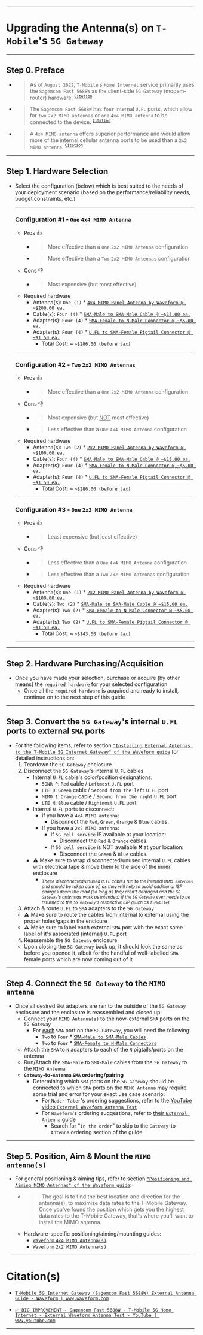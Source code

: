 
<!-- ------------------------------ -->
<!-- https://github.com/mcavallo-git/Coding/blob/main/networking/t-mobile-5g-internet-gateway_mimo-antenna-upgrade.md -->
<!-- ------------------------------ -->

***
# Upgrading the Antenna(s) on `T-Mobile`'s `5G Gateway`

<!-- ------------------------------ -->

***
## Step 0. Preface
- > As of `August 2022`, `T-Mobile`'s `Home Internet` service primarily uses the `Sagemcom Fast 5688W` as the client-side `5G Gateway` (modem-router) hardware.&nbsp;<sup>[`Citation`](https://www.rvmobileinternet.com/t-mobile-home-internet-adds-another-5g-cellular-gateway-the-sagecom-fast-5688w)</sup>
- > The `Sagemcom Fast 5688W` has `four` internal `U.FL` ports, which allow for `two` `2x2 MIMO antennas` or `one` `4x4 MIMO antenna` to be connected to the device.&nbsp;<sup>[`Citation`](https://www.waveform.com/a/b/guides/hotspots/t-mobile-5g-gateway-sagemcom)</sup>
- > A `4x4 MIMO antenna` offers superior performance and would allow more of the internal cellular antenna ports to be used than a `2x2 MIMO antenna`.&nbsp;<sup>[`Citation`](https://www.waveform.com/a/b/guides/hotspots/t-mobile-5g-gateway-sagemcom)</sup>

<!-- ------------------------------ -->

***
## Step 1. Hardware Selection
- Select the configuration (below) which is best suited to the needs of your deployment scenario (based on the performance/reliability needs, budget constraints, etc.)
  ***
  ### Configuration #1 - `One` `4x4 MIMO Antenna`
  - Pros 👍
    - > More effective than a `One` `2x2 MIMO Antenna` configuration
    - > More effective than a `Two` `2x2 MIMO Antennas` configuration
  - Cons 👎
    - > Most expensive (but most effective)
  - Required hardware
    - Antenna(s): `One (1)` * [`4x4 MIMO Panel Antenna by Waveform @ ~$200.00 ea.`](https://amazon.com/dp/B09VVV2TQQ)
    - Cable(s): `Four (4)` * [`SMA-Male to SMA-Male Cable @ ~$15.00 ea.`](https://amazon.com/s?k=SMA+Male+to+SMA+Male+Cable)
    - Adapter(s): `Four (4)` * [`SMA-Female to N-Male Connector @ ~$5.00 ea.`](https://www.amazon.com/s?k=SMA-Female+to+N-Male+Connector)
    - Adapter(s): `Four (4)` * [`U.FL to SMA-Female Pigtail Connector @ ~$1.50 ea.`](https://amazon.com/s?k=SMA-Female+to+U.FL+pigtail+connectors)
      - Total Cost: ~ `~$286.00 (before tax)`
  ***
  ### Configuration #2 - `Two` `2x2 MIMO Antennas`
  - Pros 👍
    - > More effective than a `One` `2x2 MIMO Antenna` configuration
  - Cons 👎
    - > Most expensive (but <u>NOT</u> most effective)
    - > Less effective than a `One` `4x4 MIMO Antenna` configuration
  - Required hardware
    - Antenna(s): `Two (2)` * [`2x2 MIMO Panel Antenna by Waveform @ ~$100.00 ea.`](https://amazon.com/dp/B09CLV3BHJ)
    - Cable(s): `Four (4)` * [`SMA-Male to SMA-Male Cable @ ~$15.00 ea.`](https://amazon.com/s?k=SMA+Male+to+SMA+Male+Cable)
    - Adapter(s): `Four (4)` * [`SMA-Female to N-Male Connector @ ~$5.00 ea.`](https://www.amazon.com/s?k=SMA-Female+to+N-Male+Connector)
    - Adapter(s): `Four (4)` * [`U.FL to SMA-Female Pigtail Connector @ ~$1.50 ea.`](https://amazon.com/s?k=SMA-Female+to+U.FL+pigtail+connectors)
      - Total Cost: ~ `~$286.00 (before tax)`
  ***
  ### Configuration #3 - `One` `2x2 MIMO Antenna`
  - Pros 👍
    - > Least expensive (but least effective)
  - Cons 👎
    - > Less effective than a `One` `4x4 MIMO Antenna` configuration
    - > Less effective than a `Two` `2x2 MIMO Antennas` configuration
  - Required hardware
    - Antenna(s): `One (1)` * [`2x2 MIMO Panel Antenna by Waveform @ ~$100.00 ea.`](https://amazon.com/dp/B09CLV3BHJ)
    - Cable(s): `Two (2)` * [`SMA-Male to SMA-Male Cable @ ~$15.00 ea.`](https://amazon.com/s?k=SMA+Male+to+SMA+Male+Cable)
    - Adapter(s): `Two (2)` * [`SMA-Female to N-Male Connector @ ~$5.00 ea.`](https://www.amazon.com/s?k=SMA-Female+to+N-Male+Connector)
    - Adapter(s): `Two (2)` * [`U.FL to SMA-Female Pigtail Connector @ ~$1.50 ea.`](https://amazon.com/s?k=SMA-Female+to+U.FL+pigtail+connectors)
      - Total Cost: ~ `~$143.00 (before tax)`
  ***

<!-- ------------------------------ -->

***
## Step 2. Hardware Purchasing/Acquisition
- Once you have made your selection, purchase or acquire (by other means) the `required hardware` for your selected configuration
  - Once all the `required hardware` is acquired and ready to install, continue on to the next step of this guide

<!-- ------------------------------ -->

***
## Step 3. Convert the `5G Gateway`'s internal `U.FL` ports to external `SMA` ports
- For the following items, refer to section [`"Installing External Antennas to the T-Mobile 5G Internet Gateway" of the Waveform guide`](https://www.waveform.com/a/b/guides/hotspots/t-mobile-5g-gateway-sagemcom#installing-external-antennas-to-the-t-mobile-5g-internet-gateway) for detailed instructions on:
  1. Teardown the `5G Gateway` enclosure
  2. Disconnect the `5G Gateway`'s internal `U.FL` cables
      - Internal `U.FL` cable's color/position designations:
        - `5GNR P`: `Red` cable / `Leftmost` `U.FL` port
        - `LTE D`: `Green` cable / `Second from the left` `U.FL` port
        - `MIMO 1`: `Orange` cable / `Second from the right` `U.FL` port
        - `LTE M`: `Blue` cable / `Rightmost` `U.FL` port
      - Internal `U.FL` ports to disconnect:
        - If you have a `4x4 MIMO antenna`:
          - Disconnect the `Red`, `Green`, `Orange` & `Blue` cables.
        - If you have a `2x2 MIMO antenna`:
          - If `5G cell service` IS available at your location:
            - Disconnect the `Red` & `Orange` cables.
          - If `5G cell service` is NOT available ❌️ at your location:
            - Disconnect the `Green` & `Blue` cables.
      - ⚠️ Make sure to wrap disconnected/unused internal `U.FL` cables with electrical tape & move them to the side of the inner enclosure
        - <sub>*These disconnected/unused `U.FL` cables run to the internal `MIMO antennas` and should be taken care of, as they will help to avoid additional ISP charges down the road (so long as they aren't damaged and the `5G Gateway`'s antennas work as intended) if the `5G Gateway` ever needs to be returned to the `5G Gateway`'s respective ISP (such as `T-Mobile`)*</sub>
  3. Attach & route `U.FL` to `SMA` adapters to the `5G Gateway`
    - ⚠️ Make sure to route the cables from internal to external using the proper holes/gaps in the encloure
    - ⚠️ Make sure to label each external `SMA` port with the exact same label of it's associated (internal) `U.FL` port
  4. Reassemble the `5G Gateway` enclosure
    - Upon closing the `5G Gateway` back up, it should look the same as before you opened it, albeit for the handful of well-labelled `SMA` female ports which are now coming out of it

***
## Step 4. Connect the `5G Gateway` to the `MIMO antenna`
  - Once all desired `SMA` adapters are ran to the outside of the `5G Gateway` enclosure and the enclosure is reassembled and closed up:
    - Connect your `MIMO Antenna(s)` to the now-external `SMA` ports on the `5G Gateway`
      - For <u>each</u> `SMA` port on the `5G Gateway`, you will need the following:
        - `Two` to `Four` * [`SMA-Male to SMA-Male Cables`](https://amazon.com/s?k=SMA+Male+to+SMA+Male+Cable)
        - `Two` to `Four` * [`SMA-Female to N-Male Connectors`](https://www.amazon.com/s?k=SMA-Female+to+N-Male+Connector)
    - Attach the `SMA` to `N` adapters to each of the `N` pigtails/ports on the antenna
    - Run/Attach the `SMA-Male` to `SMA-Male` cables from the `5G Gateway` to the `MIMO Antenna`
    - **`Gateway`-to-`Antenna` `SMA` ordering/pairing**
      - Determining which `SMA` ports on the `5G Gateway` should be connected to which `SMA` ports on the `MIMO Antenna` may require some trial and error for your exact use case scenario:
        - For `Nader Tater`'s ordering suggestions, refer to the [YouTube video `External Waveform Antenna Test`](https://www.youtube.com/watch?v=lA0W1XRU4J8&t=1210s)
        - For `Waveform`'s ordering suggestions, refer to [their `External Antenna` guide](https://www.waveform.com/a/b/guides/hotspots/t-mobile-5g-gateway-sagemcom)
          - Search for "`in the order`" to skip to the `Gateway`-to-`Antenna` ordering section of the guide

***
## Step 5. Position, Aim & Mount the `MIMO antenna(s)`
- For general positioning & aiming tips, refer to section [`"Positioning and Aiming MIMO Antennas" of the Waveform guide`](https://www.waveform.com/a/b/guides/hotspots/t-mobile-5g-gateway-sagemcom#positioning-and-aiming-mimo-antennas):
  - > &nbsp;
    > The goal is to find the best location and direction for the antenna(s), to maximize data rates to the T-Mobile Gateway.
    > &nbsp;
    > Once you've found the position which gets you the highest data rates to the T-Mobile Gateway, that's where you'll want to install the MIMO antenna.
    > &nbsp;
  - Hardware-specific positioning/aiming/mounting guides:
    - [`Waveform` `4x4 MIMO Antenna(s)`](https://cdn.shopify.com/s/files/1/0358/5537/files/4x4_MIMO_External_Antennas_Instruction_Manual_WF_v2.3.pdf?v=1643918988)
    - [`Waveform` `2x2 MIMO Antenna(s)`](https://cdn.shopify.com/s/files/1/0358/5537/files/MIMO_External_Antennas_Instruction_Manual_WF_v6.1.1.pdf?v=1642198404)

<!-- ------------------------------ -->

***
# Citation(s)

- [`T-Mobile 5G Internet Gateway (Sagemcom Fast 5688W) External Antenna Guide - Waveform | www.waveform.com`](https://www.waveform.com/a/b/guides/hotspots/t-mobile-5g-gateway-sagemcom)

- [`✅ BIG IMPROVEMENT - Sagemcom Fast 5688W - T-Mobile 5G Home Internet - External Waveform Antenna Test - YouTube | www.youtube.com`](https://www.youtube.com/watch?v=lA0W1XRU4J8&t=1221s)

<!-- ------------------------------ -->

***
